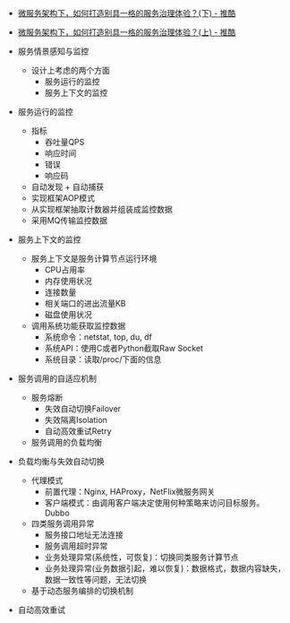 
* [微服务架构下，如何打造别具一格的服务治理体验？(下) - 推酷 ](https://www.tuicool.com/articles/na6fumY)
* [微服务架构下，如何打造别具一格的服务治理体验？(上) - 推酷 ](https://www.tuicool.com/articles/iQNZfiV)

* 服务情景感知与监控
  * 设计上考虑的两个方面
    * 服务运行的监控
    * 服务上下文的监控
* 服务运行的监控
  * 指标
    * 吞吐量QPS
    * 响应时间
    * 错误
    * 响应码
  * 自动发现 + 自动捕获
  * 实现框架AOP模式
  * 从实现框架抽取计数器并组装成监控数据
  * 采用MQ传输监控数据
* 服务上下文的监控
  * 服务上下文是服务计算节点运行环境
    * CPU占用率
    * 内存使用状况
    * 连接数量
    * 相关端口的进出流量KB
    * 磁盘使用状况
  * 调用系统功能获取监控数据
    * 系统命令：netstat, top, du, df
    * 系统API：使用C或者Python截取Raw Socket 
    * 系统目录：读取/proc/下面的信息
* 服务调用的自适应机制
  * 服务熔断
    * 失效自动切换Failover
    * 失效隔离Isolation
    * 自动高效重试Retry
  * 服务调用的负载均衡
* 负载均衡与失效自动切换
  * 代理模式
    * 前置代理：Nginx, HAProxy，NetFlix微服务网关
    * 客户端模式：由调用客户端决定使用何种策略来访问目标服务。Dubbo
  * 四类服务调用异常
    * 服务接口地址无法连接
    * 服务调用超时异常
    * 业务处理异常(系统性，可恢复)：切换同类服务计算节点
    * 业务处理异常(业务数据引起，难以恢复)：数据格式，数据内容缺失，数据一致性等问题，无法切换
  * 基于动态服务编排的切换机制
* 自动高效重试